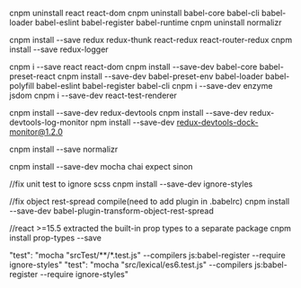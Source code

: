 cnpm uninstall react react-dom
cnpm uninstall babel-core babel-cli babel-loader babel-eslint babel-register babel-runtime
cnpm uninstall normalizr

cnpm install --save redux redux-thunk react-redux react-router-redux
cnpm install --save redux-logger

cnpm i --save react react-dom
cnpm install --save-dev babel-core babel-preset-react
cnpm install --save-dev babel-preset-env babel-loader babel-polyfill babel-eslint babel-register babel-cli
cnpm i --save-dev enzyme jsdom
cnpm i --save-dev react-test-renderer

cnpm install --save-dev redux-devtools
cnpm install --save-dev redux-devtools-log-monitor
npm install --save-dev redux-devtools-dock-monitor@1.2.0

cnpm install --save normalizr

cnpm install --save-dev mocha chai expect sinon

//fix unit test to ignore scss
cnpm install --save-dev ignore-styles

//fix object rest-spread compile(need to add plugin in .babelrc)
cnpm install --save-dev babel-plugin-transform-object-rest-spread

//react >=15.5 extracted the built-in prop types to a separate package
cnpm install prop-types --save


"test": "mocha \"srcTest/**/*.test.js\" --compilers js:babel-register --require ignore-styles"
"test": "mocha \"src/lexical/es6.test.js\" --compilers js:babel-register --require ignore-styles"
